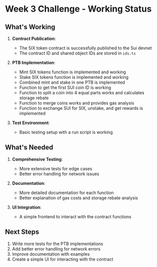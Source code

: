 # Week 3 Challenge - Working Status

## What's Working

1. **Contract Publication**: 
   - The SIX token contract is successfully published to the Sui devnet
   - The contract ID and shared object IDs are stored in `ids.ts`

2. **PTB Implementation**:
   - Mint SIX tokens function is implemented and working
   - Stake SIX tokens function is implemented and working
   - Combined mint and stake in one PTB is implemented
   - Function to get the first SUI coin ID is working
   - Function to split a coin into 4 equal parts works and calculates storage rebate
   - Function to merge coins works and provides gas analysis
   - Function to exchange SUI for SIX, unstake, and get rewards is implemented

3. **Test Environment**:
   - Basic testing setup with a run script is working

## What's Needed

1. **Comprehensive Testing**:
   - More extensive tests for edge cases
   - Better error handling for network issues

2. **Documentation**:
   - More detailed documentation for each function
   - Better explanation of gas costs and storage rebate analysis

3. **UI Integration**:
   - A simple frontend to interact with the contract functions

## Next Steps

1. Write more tests for the PTB implementations
2. Add better error handling for network errors
3. Improve documentation with examples
4. Create a simple UI for interacting with the contract 